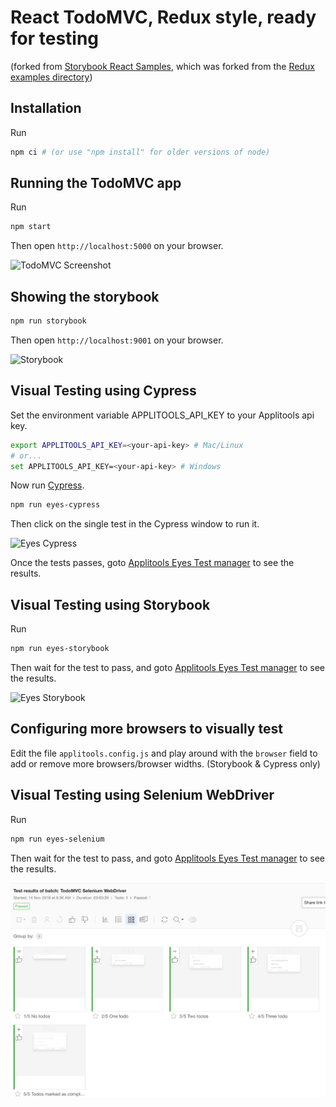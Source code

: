 # React TodoMVC, Redux style, ready for testing

(forked from [Storybook React Samples](https://github.com/kadira-samples/react-storybook-demo), which was
forked from the [Redux examples directory](https://github.com/reactjs/redux/tree/master/examples/todomvc))

## Installation

Run

```sh
npm ci # (or use "npm install" for older versions of node)
```

## Running the TodoMVC app

Run

```sh
npm start
```

Then open `http://localhost:5000` on your browser.

![TodoMVC Screenshot](.github/todomvc-screenshot.png)

## Showing the storybook

```sh
npm run storybook
```

Then open `http://localhost:9001` on your browser.

![Storybook](.github/storybook-screenshot.png)

## Visual Testing using Cypress

Set the environment variable APPLITOOLS_API_KEY to your Applitools api key.

```sh
export APPLITOOLS_API_KEY=<your-api-key> # Mac/Linux
# or...
set APPLITOOLS_API_KEY=<your-api-key> # Windows
```

Now run [Cypress](https://cypress.io).

```sh
npm run eyes-cypress
```

Then click on the single test in the Cypress window to run it.

![Eyes Cypress](.github/eyes-cypress-screenshot.png)

Once the tests passes,
goto [Applitools Eyes Test manager](https://eyes.applitools.com) to see the results.

## Visual Testing using Storybook

Run

```sh
npm run eyes-storybook
```

Then wait for the test to pass, and goto [Applitools Eyes Test manager](https://eyes.applitools.com) to see the results.

![Eyes Storybook](.github/eyes-storybook-screenshot.png)

## Configuring more browsers to visually test

Edit the file `applitools.config.js` and play around with the `browser` field
to add or remove more browsers/browser widths. (Storybook & Cypress only)

## Visual Testing using Selenium WebDriver

Run

```sh
npm run eyes-selenium
```

Then wait for the test to pass, and goto [Applitools Eyes Test manager](https://eyes.applitools.com) to see the results.

![Eyes Selenium WebDriver](.github/eyes-selenium-screenshot.png)
